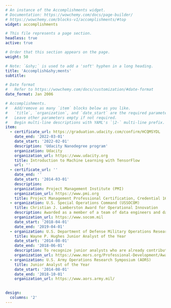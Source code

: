 ```yaml
---
# An instance of the Accomplishments widget.
# Documentation: https://wowchemy.com/docs/page-builder/
# https://wowchemy.com/blocks-v1/accomplishments/#top
widget: accomplishments

# This file represents a page section.
headless: true
active: true

# Order that this section appears on the page.
weight: 50

# Note: `&shy;` is used to add a 'soft' hyphen in a long heading.
title: 'Accomplish&shy;ments'
subtitle:

# Date format
#   Refer to https://wowchemy.com/docs/customization/#date-format
date_format: Jan 2006

# Accomplishments.
#   Add/remove as many `item` blocks below as you like.
#   `title`, `organization`, and `date_start` are the required parameters.
#   Leave other parameters empty if not required.
#   Begin multi-line descriptions with YAML's `|2-` multi-line prefix.
item:
  - certificate_url: https://graduation.udacity.com/confirm/HCQMSYDL
    date_end: '2022-03-01'
    date_start: '2022-02-01'
    description: 'Udacity Nanodegree program'
    organization: Udacity
    organization_url: https://www.udacity.org
    title: Introduction to Machine Learning with TensorFlow
    url: ''
  - certificate_url: ''
    date_end: ''
    date_start: '2014-03-01'
    description: 
    organization: Project Management Institute (PMI)
    organization_url: https://www.pmi.org
    title: Project Management Professional Certification, Credential 1698341
  - organization: U.S. Special Operations Command (USSOCOM)
    title: Christian J. Lamberston Award for Operational Innovation
    description: Awarded as a member of a team of data engineers and data scientists supporting USSOCOM operations in support of the Global War on Terror.
    organization_url: https://www.socom.mil
    date_start: '2018-04-01' 
    date_end: '2019-04-01'
  - organization: U.S. Department of Defense Military Operations Research Society (MORS)
    title: Wayne P. Hughes Junior Analyst of the Year
    date_start: '2014-08-01'
    date_end: '2018-06-01'
    description: To recognize junior analysts who are already contributing to meaningful projects and significant studies making an impact in the field of national security operations research.
    organization_url: https://www.mors.org/Professional-Development/Awards/Wayne-P-Hughes-Award
  - organization: U.S. Army Operations Research Symposium (AORS)
    title: Junior Analyst of the Year
    date_start: '2014-08-01'
    date_end: '2018-10-01'
    organization_url: https://www.aors.army.mil/
 

design:
  columns: '2'
---
```


